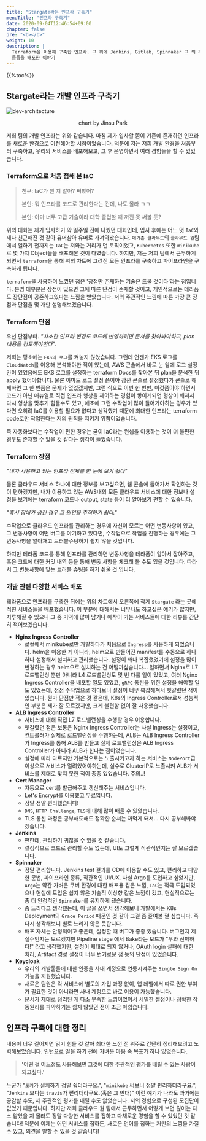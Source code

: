 ```yaml
---
title: "Stargate라는 인프라 구축기"
menuTitle: "인프라 구축기"
date: 2020-09-04T12:46:54+09:00
chapter: false
pre: "<b></b>"
weight: 10
description: |
  Terraform을 이용해 구축한 인프라. 그 위에 Jenkins, Gitlab, Spinnaker 그 외 자체 마이크로 서비스
  등등을 배포한 이야기
---
```

{{%toc%}}
## Stargate라는 개발 인프라 구축기

![dev-architecture](../dev-architecture.svg)

<p align="center">chart by Jinsu Park</p>

저희 팀의 개발 인프라는 위와 같습니다. 마침 제가 입사할 쯤이 기존에 존재하던 인프라를 새로운 환경으로
이전해야할 시점이었습니다. 덕분에 저는 저희 개발 환경을 처음부터 구축하고, 우리의 서비스를
배포해보고, 그 후 운영하면서 여러 경험들을 할 수 있었습니다. 

### Terraform으로 처음 접해 본 IaC

> 친구: IaC가 뭔 지 알아? 써봤어?
>
> 본인: 뭐 인프라를 코드로 관리한다는 건데, 나도 몰라 ㅋㅋ
>
> 본인: 아마 너무 고급 기술이라 대학 졸업할 때 까진 못 써볼 듯?  

위의 대화는 제가 입사하기 약 일주일 전에 나눴던 대화인데, 입사 후에는 어느 덧 `IaC`와 꽤나 친근해진 것 같아
유머삼아 유머로 가져와봤습니다. `메가존 클라우드`의 `클라우드 원`팀에서
일하기 전까지는 `IaC`는 저와는 거리가 먼 토픽이었고, `Kubernetes` 또한 `minikube`로
몇 가지 Object들을 배포해본 것이 다였습니다. 하지만, 저는 저희 팀에서 근무하게 되면서
`terraform`을 통해 위의 차트에 그려진 모든 인프라를 구축하고 파이프라인을 구축하게 됩니다.

`terraform`을 사용하며 느꼈던 점은 '장점만 존재하는 기술은 드물 것이다'라는 점입니다.
분명 대부분은 장점이 있으면 그에 따른 단점이 존재할 것이고, 개인적으로는 테라폼도 장단점이 공존하고있다는
느낌을 받았습니다.
저의 주관적인 느낌에 따른 가장 큰 장점과 단점을 몇 개만 설명해보겠습니다.

### Terraform 단점

우선 단점부터. _"사소한 인프라 변경도 코드에 반영하려면 문서를 찾아봐야하고, plan 내용을
검토해야한다"_.

저희는 평소에는 `EKS의 로그`를 켜놓지 않았습니다. 그런데 언젠가 EKS 로그를 `CloudWatch`를
이용해 분석해야한 적이 있는데, AWS 콘솔에서 바로 눈 앞에 로그 설정 칸이 있었음에도
EKS 로그를 설정하는 terraform Docs를 찾아본 뒤 plan을 분석한 뒤 apply 했어야합니다. 물론
아마도 로그 설정 쯤이야 잠깐 콘솔로 설정했다가 콘솔로 해제하면 그 한 번쯤은 문제가 없었겠지만,
그런 식으로 이번 한 번만, 이것쯤이야 하면서 코드가 아닌 매뉴얼로 직접 인프라 형상을
제어하는 경험이 쌓이게되면 형상이 깨져서 다시 형상을 맞추기 힘들수도 있고, 애초에
그런 수작업이 많이 들어가야하는 경우가 있다면 오히려 IaC를 이용할 필요가 없다고
생각했기 때문에 최대한 인프라는 terraform code로만 작업한다는 저의 원칙을 지키기
위함이었습니다.

즉 자동화보다는 수작업이 편한 경우는 굳이 IaC라는 컨셉을 이용하는 것이
더 불편한 경우도 존재할 수 있을 것 같다는 생각이 들었습니다.

### Terraform 장점

_"내가 사용하고 있는 인프라 전체를 한 눈에 보기 쉽다"_

물론 클라우드 서비스 하나에 대한 정보를 보고싶으면, 웹 콘솔에 들어가서 확인하는 것이 편하겠지만,
내가 이용하고 있는 AWS내의 모든 클라우드 서비스에 대한 정보나 설정을 보기에는 terraform 코드나
output, state 등이 더 알아보기 편할 수 있습니다.

_"혹시 장애가 생긴 경우 그 원인을 추적하기 쉽다."_

수작업으로 클라우드 인프라를 관리하는 경우에 자신이 모르는 어떤 변동사항이 있고, 그 변동사항이
어떤 버그를 야기하고 있다면, 수작업으로 작업을 진행하는 경우에는 그 변동사항을 알아채고 트러블슈팅하기
쉽지 않을 것입니다.

하지만 테라폼 코드를 통해 인프라를 관리하면 변동사항을 테라폼이 알아서 잡아주고, 혹은 코드에 대한
커밋 내역 등을 통해 변동 사항을 체크해 볼 수도 있을 것입니다. 따라서 그 변동사항에 맞는 트러블 슈팅을
하기 쉬울 것 입니다.

### 개발 관련 다양한 서비스 배포

테라폼으로 인프라를 구축한 뒤에는 위의 차트에서 오른쪽에 작게 `Stargate` 라는 곳에 적힌
서비스들을 배포했습니다. 이 부분에 대해서는 너무나도 하고싶은 얘기가 많지만, 지루해질 수 있으니
그 중 기억에 많이 남거나 애착이 가는 서비스들에 대한 리뷰를 간단히 적어보겠습니다.

* **Nginx Ingress Controller**
  * 로컬에서 minikube로만 개발하다가 처음으로 `Ingress`를 사용하게 되었습니다.
  helm을 이용한 게 아니라, helm으로 만들어진 manifest를 수동으로 하나하나 설정해서
  설치하고 관리했습니다. 설정이 꽤나 복잡했었기에 설정을 많이 변경하는 경우
  helm으로 설치하는 건 어떨까싶습니다... 일하면서 Nginx로 L7 로드밸런싱 뿐만 아니라
  L4 로드밸런싱도 몇 번 다룰 일이 있었고, 여러 Nginx Ingress Controller을 배포할
  일도 있었고, `gRPC` 통신을 위한 설정을 해야할 일도 있었는데, 점점 수작업으로 하다보니
  설정이 너무 복잡해져서 헷갈렸던 적이 있습니다. 뭔가 단점만 적은 것 같은데, K8s의 
  Ingress Controller로서 성능적인 부분은 제가 잘 모르겠지만, 크게 불편함 없이
  잘 사용했습니다.
* **ALB Ingress Controller**
  * 서비스에 대해 직접 L7 로드밸런싱을 수행할 경우 이용합니다.
  * 헷갈렸던 점은 보통은 Nginx Ingress Controller는 사실 Ingress는 설정이고,
  컨트롤러가 실제로 로드밸런싱을 수행하는데, ALB는 ALB Ingress Controller가 Ingress를
  통해 ALB를 만들고 실제 로드밸런싱은 ALB Ingress Controller가 아니라 ALB가 한다는 점이었습니다.
  * 설정에 따라 다르지만 기본적으로는 노출시키고자 하는 서비스는 `NodePort`급 이상으로 서비스가 열려있어야하는데,
  실수로 ClusterIP로 노출시켜 ALB가 서비스를 제대로 찾지 못한 적이 종종 있었습니다. 주의..!
* **Cert Manager**
  * 자동으로 cert를 발급해주고 갱신해주는 서비스입니다.
  * Let's Encrypt를 이용했고 무료입니다.
  * 정말 정말 편리했습니다!
  * `DNS`, `HTTP Challenge`, `TLS`에 대해 많이 배울 수 있었습니다.
  * TLS 통신 과정은 공부해도해도 정확한 순서는 까먹게 돼서... 다시 공부해봐야겠습니다.
* **Jenkins**
  * 편한데, 관리하기 귀찮을 수 있을 것 같습니다.
  * 결정적으로 코드로 관리할 수도 없는데, UI도 그렇게 직관적인지는 잘 모르겠습니다.
* **Spinnaker**
  * 정말 편리합니다. Jenkins test 결과를 CD에 이용할 수도 있고, 편리하고 다양한 문법, 파이프라인 종류,
  직관적인 UI/UX. 사실 Argo를 도입하고 싶었지만, `Argo`는 약간 가벼운 쿠버 환경에 대한 배포용 같은 느낌,
  `IaC`는 적극 도입되었으나 현실에 도입은 쉽지 않은 기술적 이상향 같은 느낌이 컸고,
  현실적으로는 좀 더 안정적인 `Spinnaker`를 유지하게 됐습니다.
  * 좀 느리다고 생각했는데, 이 글을 쓰면서 생각해보니 개발에서는 K8s Deployment의 `Grace Period` 때문인 것 같아
  그걸 좀 줄여볼 껄 싶습니다. 즉 다시 생각해보니 별로 느리지 않은 듯합니다.
  * 배포 자체는 안정적이고 좋은데, 설정할 때 버그가 종종 있습니다. 버그인지 제 실수인지는 모르겠지만
  Pipeline stage 에서 Bake라는 모드가 "우와 신박하다!" 라고 생각했지만, 설정이 제대로 되지 않거나,
  OAuth login 실패에 대한 처리, Artifact 경로 설정이 너무 번거로운 점 등의 단점이 있었습니다.
* **Keycloak**
  * 우리의 개발툴들에 대한 인증을 사내 계정으로 연동시켜주는 `Single Sign On` 기능을 지원했습니다.
  * 새로운 팀원은 각 서비스에 별도의 가입 과정 없이, 앱 레벨에서 따로 권한 부여가 필요한
  것이 아니라면 사내 계정으로 바로 이용이 가능했습니다.
  * 문서가 제대로 정리된 게 다소 부족한 느낌이었어서 세밀한 설정이나 정확한 작동원리를 파악하기는 쉽지 않았던
  점이 조금 아쉽습니다.
  
## 인프라 구축에 대한 정리

내용이 너무 길어지면 읽기 힘들 것 같아 최대한 느낀 점 위주로 간단히 정리해보려고 노력해보았습니다.
인턴으로 일을 하기 전에 가벼운 마음 속 목표가 하나 있었습니다. 

> **'어떤 걸 어느정도 사용해보면 그것에 대한 주관적인 평가를 내릴 수 있는 사람이 되고싶다.'**

누군가 "`도커`가 설치하기 정말 쉽더라구요.", "`minikube` 써보니 정말 편리하더라구요.", "`Jenkins` 보다는 `travis`가 편리더라구요.(혹은 그 반대)"
이런 얘기가 나와도 과거에는 공감할 수도, 제 주관적인 평가를 내릴 수도 없었습니다. 저의 경험으로 구성된
모집단이 없었기 때문입니다. 하지만 저희 클라우드 원 팀에서 근무하면서 어떻게 보면 깊이는 다소 얕았을 지 몰라도
정말 다양한 서비스를 접하고 다채로운 경험을 할 수 있었던 것 같습니다! 덕분에 이제는 어떤 서비스를 접하든,
새로운 언어를 접하는 저만의 느낌을 가질 수 있고, 의견을 말할 수 있을 것 같습니다! 
